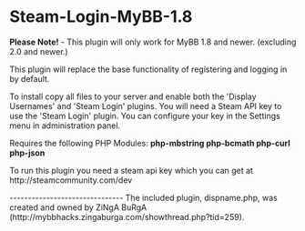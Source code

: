 Steam-Login-MyBB-1.8
===================

**Please Note!** - This plugin will only work for MyBB 1.8 and newer. (excluding 2.0 and newer.)

This plugin will replace the base functionality of registering and logging in by default.

To install copy all files to your server and enable both the 'Display Usernames' and 'Steam Login' plugins.
You will need a Steam API key to use the 'Steam Login' plugin. You can configure your key in the Settings menu in administration panel.

Requires the following PHP Modules:
<strong>php-mbstring 
php-bcmath
php-curl
php-json</strong>

<p>To run this plugin you need a steam api key which you can get at http://steamcommunity.com/dev</p>
-------------------------------
The included plugin, dispname.php, was created and owned by ZiNgA BuRgA (http://mybbhacks.zingaburga.com/showthread.php?tid=259).
